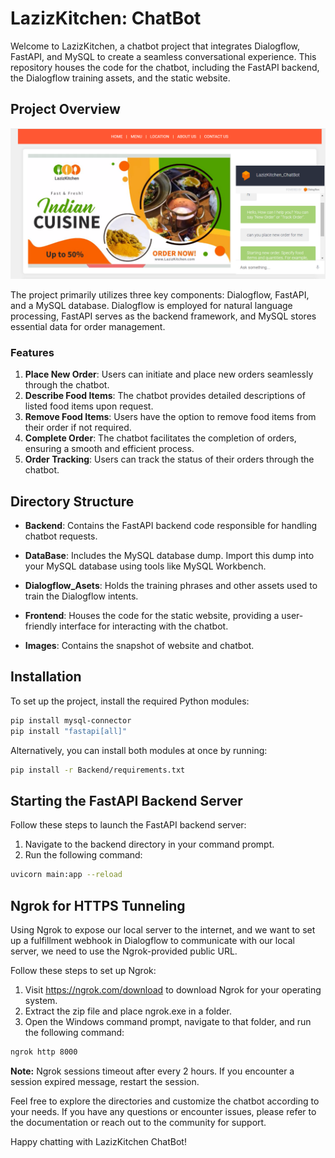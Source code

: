 # LazizKitchen: ChatBot

Welcome to LazizKitchen, a chatbot project that integrates Dialogflow, FastAPI, and MySQL to create a seamless conversational experience. This repository houses the code for the chatbot, including the FastAPI backend, the Dialogflow training assets, and the static website.

## Project Overview

![Website Image with ChatBot](Images/LazizKitchen_1.png)

The project primarily utilizes three key components: Dialogflow, FastAPI, and a MySQL database. Dialogflow is employed for natural language processing, FastAPI serves as the backend framework, and MySQL stores essential data for order management.

### Features

1. **Place New Order**: Users can initiate and place new orders seamlessly through the chatbot.
2. **Describe Food Items**: The chatbot provides detailed descriptions of listed food items upon request.
3. **Remove Food Items**: Users have the option to remove food items from their order if not required.
4. **Complete Order**: The chatbot facilitates the completion of orders, ensuring a smooth and efficient process.
5. **Order Tracking**: Users can track the status of their orders through the chatbot.

## Directory Structure

- **Backend**: Contains the FastAPI backend code responsible for handling chatbot requests.
  
- **DataBase**: Includes the MySQL database dump. Import this dump into your MySQL database using tools like MySQL Workbench.

- **Dialogflow_Asets**: Holds the training phrases and other assets used to train the Dialogflow intents.

- **Frontend**: Houses the code for the static website, providing a user-friendly interface for interacting with the chatbot.

- **Images**: Contains the snapshot of website and chatbot.

## Installation

To set up the project, install the required Python modules:

```bash
pip install mysql-connector
pip install "fastapi[all]"
```

Alternatively, you can install both modules at once by running:

```bash
pip install -r Backend/requirements.txt
```

## Starting the FastAPI Backend Server

Follow these steps to launch the FastAPI backend server:

1. Navigate to the backend directory in your command prompt.
2. Run the following command:
```bash
uvicorn main:app --reload
```

## Ngrok for HTTPS Tunneling

Using Ngrok to expose our local server to the internet, and we want to set up a fulfillment webhook in Dialogflow to communicate with our local server, we need to use the Ngrok-provided public URL.

Follow these steps to set up Ngrok:

1. Visit https://ngrok.com/download to download Ngrok for your operating system.
2. Extract the zip file and place ngrok.exe in a folder.
3. Open the Windows command prompt, navigate to that folder, and run the following command:

```bash
ngrok http 8000
```
**Note:** Ngrok sessions timeout after every 2 hours. If you encounter a session expired message, restart the session.

Feel free to explore the directories and customize the chatbot according to your needs. If you have any questions or encounter issues, please refer to the documentation or reach out to the community for support.

Happy chatting with LazizKitchen ChatBot!
